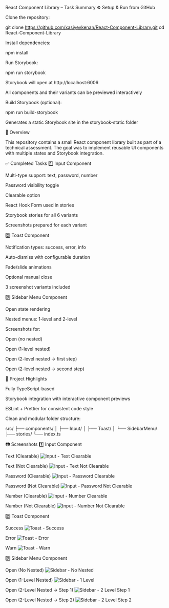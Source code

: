 React Component Library – Task Summary
⚙️ Setup & Run from GitHub

Clone the repository:

git clone https://github.com/xasiyevkenan/React-Component-Library.git
cd React-Component-Library

Install dependencies:

npm install

Run Storybook:

npm run storybook

Storybook will open at http://localhost:6006

All components and their variants can be previewed interactively

Build Storybook (optional):

npm run build-storybook

Generates a static Storybook site in the storybook-static folder

🎯 Overview

This repository contains a small React component library built as part of a technical assessment.
The goal was to implement reusable UI components with multiple states and Storybook integration.

✅ Completed Tasks
1️⃣ Input Component

Multi-type support: text, password, number

Password visibility toggle

Clearable option

React Hook Form used in stories

Storybook stories for all 6 variants

Screenshots prepared for each variant

2️⃣ Toast Component

Notification types: success, error, info

Auto-dismiss with configurable duration

Fade/slide animations

Optional manual close

3 screenshot variants included

3️⃣ Sidebar Menu Component

Open state rendering

Nested menus: 1-level and 2-level

Screenshots for:

Open (no nested)

Open (1-level nested)

Open (2-level nested → first step)

Open (2-level nested → second step)

📂 Project Highlights

Fully TypeScript-based

Storybook integration with interactive component previews

ESLint + Prettier for consistent code style

Clean and modular folder structure:

src/
├── components/
│ ├── Input/
│ ├── Toast/
│ └── SidebarMenu/
├── stories/
└── index.ts

📷 Screenshots
1️⃣ Input Component

Text (Clearable)
![Input - Text Clearable](./src/assets/Task1.Part1.png)

Text (Not Clearable)
![Input - Text Not Clearable](./src/assets/Task1.Part2.png)

Password (Clearable)
![Input - Password Clearable](./src/assets/Task1.Part3.png)

Password (Not Clearable)
![Input - Password Not Clearable](./src/assets/Task1.Part4.png)

Number (Clearable)
![Input - Number Clearable](./src/assets/Task1.Part5.png)

Number (Not Clearable)
![Input - Number Not Clearable](./src/assets/Task1.Part6.png)

2️⃣ Toast Component

Success
![Toast - Success](./src/assets/Task2.Part1.png)

Error
![Toast - Error](./src/assets/Task2.Part2.png)

Warn
![Toast - Warn](./src/assets/Task2.Part3.png)

3️⃣ Sidebar Menu Component

Open (No Nested)
![Sidebar - No Nested](./src/assets/Task3.Part1.png)

Open (1-Level Nested)
![Sidebar - 1 Level](./src/assets/Task3.Part2.png)

Open (2-Level Nested → Step 1)
![Sidebar - 2 Level Step 1](./src/assets/Task3.Part3.png)

Open (2-Level Nested → Step 2)
![Sidebar - 2 Level Step 2](./src/assets/Task3.Part4.png)
